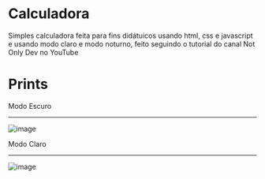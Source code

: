 # Calculadora
Simples calculadora feita para fins didátuicos usando html, css e javascript e usando modo claro e modo noturno, feito seguindo o tutorial do canal Not Only Dev no YouTube

# Prints

Modo Escuro
<hr>

![image](https://user-images.githubusercontent.com/106703317/179375523-a927011a-9e3e-4f59-b422-98e579b772de.png)

Modo Claro
<hr>

![image](https://user-images.githubusercontent.com/106703317/179375531-69916b11-7243-4968-8622-5987ae2fdf12.png)
